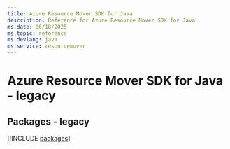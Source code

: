 ```yaml
---
title: Azure Resource Mover SDK for Java
description: Reference for Azure Resource Mover SDK for Java
ms.date: 06/18/2025
ms.topic: reference
ms.devlang: java
ms.service: resourcemover
---
```

# Azure Resource Mover SDK for Java - legacy
## Packages - legacy
[!INCLUDE [packages](resource-mover-index.md)]